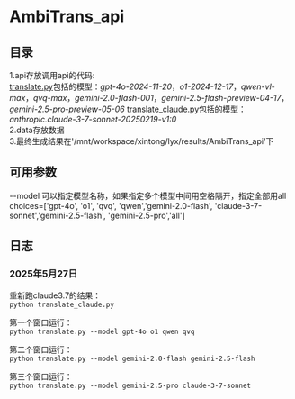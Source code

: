 # AmbiTrans_api  

## 目录  
1.api存放调用api的代码:  
[translate.py](https://github.com/magfox26/AmbiTrans_api/blob/main/api/translate.py)包括的模型：*gpt-4o-2024-11-20*，*o1-2024-12-17*，*qwen-vl-max*，*qvq-max*，*gemini-2.0-flash-001*，*gemini-2.5-flash-preview-04-17*，*gemini-2.5-pro-preview-05-06* 
[translate_claude.py](https://github.com/magfox26/AmbiTrans_api/blob/main/api/translate_claude.py)包括的模型：*anthropic.claude-3-7-sonnet-20250219-v1:0*   
2.data存放数据  
3.最终生成结果在'/mnt/workspace/xintong/lyx/results/AmbiTrans_api'下

## 可用参数   
--model 可以指定模型名称，如果指定多个模型中间用空格隔开，指定全部用all  
choices=['gpt-4o', 'o1', 'qvq', 'qwen','gemini-2.0-flash', 'claude-3-7-sonnet','gemini-2.5-flash', 'gemini-2.5-pro','all']  

## 日志   
### 2025年5月27日  
重新跑claude3.7的结果：  
`python translate_claude.py`

第一个窗口运行：  
`python translate.py --model gpt-4o o1 qwen qvq`

第二个窗口运行：  
`python translate.py --model gemini-2.0-flash gemini-2.5-flash`

第三个窗口运行：  
`python translate.py --model gemini-2.5-pro claude-3-7-sonnet`
